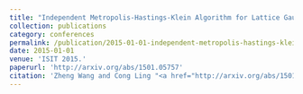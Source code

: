 ```yaml
---
title: "Independent Metropolis-Hastings-Klein Algorithm for Lattice Gaussian Sampling"
collection: publications
category: conferences
permalink: /publication/2015-01-01-independent-metropolis-hastings-klein-algorithm-for-lattice-gaussian-sampling
date: 2015-01-01
venue: 'ISIT 2015.'
paperurl: 'http://arxiv.org/abs/1501.05757'
citation: 'Zheng Wang and Cong Ling "<a href="http://arxiv.org/abs/1501.05757">Independent Metropolis-Hastings-Klein Algorithm for Lattice Gaussian Sampling</a>", ISIT 2015.'
---
```

